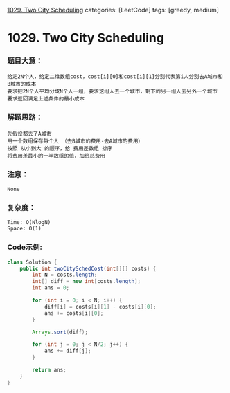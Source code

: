 [1029. Two City Scheduling](https://leetcode.com/problems/two-city-scheduling/)
categories: [LeetCode]
tags: [greedy, medium] 
# 1029. Two City Scheduling

### 题目大意：
    给定2N个人，给定二维数组cost，cost[i][0]和cost[i][1]分别代表第i人分别去A城市和B城市的成本
    要求把2N个人平均分成N个人一组，要求这组人去一个城市，剩下的另一组人去另外一个城市
    要求返回满足上述条件的最小成本
### 解题思路：
    先假设都去了A城市
    用一个数组保存每个人 （去B城市的费用-去A城市的费用）
    按照 从小到大 的顺序，给 费用差数组 排序
    将费用差最小的一半数组的值，加给总费用
### 注意：
    None
### 复杂度：
    Time: O(NlogN)
    Space: O(1)
### Code示例:
```Java
class Solution {
    public int twoCitySchedCost(int[][] costs) {
        int N = costs.length;
        int[] diff = new int[costs.length];
        int ans = 0;

        for (int i = 0; i < N; i++) {
            diff[i] = costs[i][1] - costs[i][0];
            ans += costs[i][0];
        }

        Arrays.sort(diff);

        for (int j = 0; j < N/2; j++) {
            ans += diff[j];
        }

        return ans;
    }
}
```
